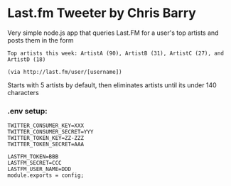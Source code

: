 # Last.fm Tweeter by Chris Barry

Very simple node.js app that queries Last.FM for a user's top artists and posts them in the form

```
Top artists this week: ArtistA (90), ArtistB (31), ArtistC (27), and ArtistD (18)

(via http://last.fm/user/[username])
```

Starts with 5 artists by default, then eliminates artists until its under 140 characters

### .env setup:

```
TWITTER_CONSUMER_KEY=XXX
TWITTER_CONSUMER_SECRET=YYY
TWITTER_TOKEN_KEY=ZZ-ZZZ
TWITTER_TOKEN_SECRET=AAA

LASTFM_TOKEN=BBB
LASTFM_SECRET=CCC
LASTFM_USER_NAME=DDD
module.exports = config;
```
